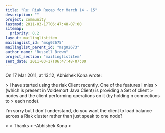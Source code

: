 ```yaml
---
title: "Re: Riak Recap for March 14 - 15"
description: ""
project: community
lastmod: 2011-03-17T06:47:48-07:00
sitemap:
  priority: 0.2
layout: mailinglistitem
mailinglist_id: "msg02675"
mailinglist_parent_id: "msg02673"
author_name: "Russell Brown"
project_section: "mailinglistitem"
sent_date: 2011-03-17T06:47:48-07:00
---
```


On 17 Mar 2011, at 13:12, Abhishek Kona wrote:

&gt; I have started using the riak Client recently. One of the features I miss 
&gt; (which is present in Voldemort Java Client) is providing a Set of client 
&gt; nodes and the client performing operations on it (by holding n connections to 
&gt; each node).

I'm sorry but I don't understand, do you want the client to load balance across 
a Riak cluster rather than just speak to one node?

&gt; 
&gt; Thanks
&gt; -Abhishek Kona
&gt; 

